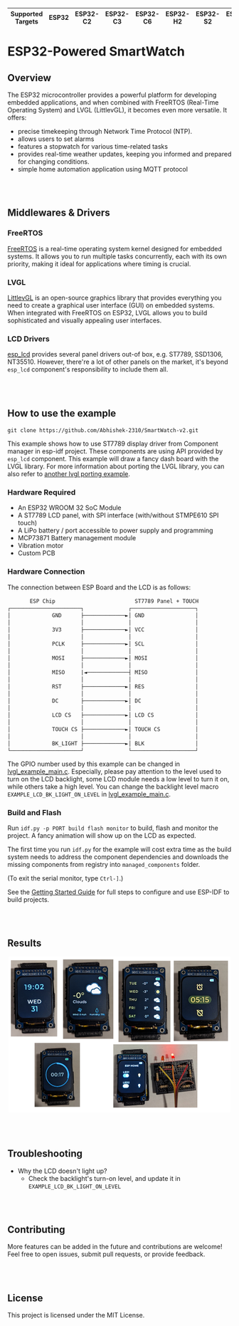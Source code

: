 | Supported Targets | ESP32 | ESP32-C2 | ESP32-C3 | ESP32-C6 | ESP32-H2 | ESP32-S2 | ESP32-S3 |
| ----------------- | ----- | -------- | -------- | -------- | -------- | -------- | -------- |

# ESP32-Powered SmartWatch
## Overview
The ESP32 microcontroller provides a powerful platform for developing embedded applications, and when combined with FreeRTOS (Real-Time Operating System) and LVGL (LittlevGL), it becomes even more versatile.
It offers:
* precise timekeeping through Network Time Protocol (NTP).
* allows users to set alarms
* features a stopwatch for various time-related tasks
* provides real-time weather updates, keeping you informed and prepared for changing conditions.
* simple home automation application using MQTT protocol

<br></br>

## Middlewares & Drivers
### FreeRTOS 
[FreeRTOS](https://docs.espressif.com/projects/esp-idf/en/latest/esp32/api-reference/system/freertos.html) is a real-time operating system kernel designed for embedded systems. It allows you to run multiple tasks concurrently, each with its own priority, making it ideal for applications where timing is crucial.

### LVGL
[LittlevGL](https://github.com/lvgl/lvgl) is an open-source graphics library that provides everything you need to create a graphical user interface (GUI) on embedded systems. When integrated with FreeRTOS on ESP32, LVGL allows you to build sophisticated and visually appealing user interfaces.

### LCD Drivers
[esp_lcd](https://docs.espressif.com/projects/esp-idf/en/latest/esp32/api-reference/peripherals/lcd.html) provides several panel drivers out-of box, e.g. ST7789, SSD1306, NT35510. However, there're a lot of other panels on the market, it's beyond `esp_lcd` component's responsibility to include them all.

<br></br>

## How to use the example
```
git clone https://github.com/Abhishek-2310/SmartWatch-v2.git
```
This example shows how to use ST7789 display driver from Component manager in esp-idf project. These components are using API provided by `esp_lcd` component. This example will draw a fancy dash board with the LVGL library. For more information about porting the LVGL library, you can also refer to [another lvgl porting example](../i80_controller/README.md).


### Hardware Required

* An ESP32 WROOM 32 SoC Module
* A ST7789 LCD panel, with SPI interface (with/without STMPE610 SPI touch)
* A LiPo battery / port accessible to power supply and programming
* MCP73871 Battery management module
* Vibration motor
* Custom PCB

### Hardware Connection

The connection between ESP Board and the LCD is as follows:

```
       ESP Chip                         ST7789 Panel + TOUCH
┌──────────────────────┐              ┌────────────────────┐
│             GND      ├─────────────►│ GND                │
│                      │              │                    │
│             3V3      ├─────────────►│ VCC                │
│                      │              │                    │
│             PCLK     ├─────────────►│ SCL                │
│                      │              │                    │
│             MOSI     ├─────────────►│ MOSI               │
│                      │              │                    │
│             MISO     |◄─────────────┤ MISO               │
│                      │              │                    │
│             RST      ├─────────────►│ RES                │
│                      │              │                    │
│             DC       ├─────────────►│ DC                 │
│                      │              │                    │
│             LCD CS   ├─────────────►│ LCD CS             │
│                      │              │                    │
│             TOUCH CS ├─────────────►│ TOUCH CS           │
│                      │              │                    │
│             BK_LIGHT ├─────────────►│ BLK                │
└──────────────────────┘              └────────────────────┘
```

The GPIO number used by this example can be changed in [lvgl_example_main.c](main/spi_lcd_touch_example_main.c).
Especially, please pay attention to the level used to turn on the LCD backlight, some LCD module needs a low level to turn it on, while others take a high level. You can change the backlight level macro `EXAMPLE_LCD_BK_LIGHT_ON_LEVEL` in [lvgl_example_main.c](main/spi_lcd_touch_example_main.c).

### Build and Flash

Run `idf.py -p PORT build flash monitor` to build, flash and monitor the project. A fancy animation will show up on the LCD as expected.

The first time you run `idf.py` for the example will cost extra time as the build system needs to address the component dependencies and downloads the missing components from registry into `managed_components` folder.

(To exit the serial monitor, type ``Ctrl-]``.)

See the [Getting Started Guide](https://docs.espressif.com/projects/esp-idf/en/latest/get-started/index.html) for full steps to configure and use ESP-IDF to build projects.

<br></br>

## Results
<p align="center">
<img src = "https://github.com/Abhishek-2310/SmartWatch-v2/blob/master/SmartWatch.png" width = "500" height = "350"></p>

<br></br>

## Troubleshooting

* Why the LCD doesn't light up?
  * Check the backlight's turn-on level, and update it in `EXAMPLE_LCD_BK_LIGHT_ON_LEVEL`

<br></br>

## Contributing
More features can be added in the future and contributions are welcome! Feel free to open issues, submit pull requests, or provide feedback.

<br></br>

## License
This project is licensed under the MIT License.
